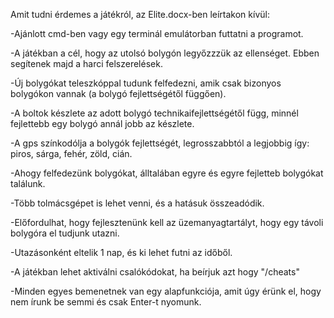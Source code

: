 Amit tudni érdemes a játékról, az Elite.docx-ben leírtakon kívül:


-Ajánlott cmd-ben vagy egy terminál emulátorban futtatni a programot.


-A játékban a cél, hogy az utolsó bolygón legyőzzzük az ellenséget. Ebben segítenek majd a harci felszerelések.

-Új bolygókat teleszkóppal tudunk felfedezni, amik csak bizonyos bolygókon vannak (a bolygó fejlettségétől függően).

-A boltok készlete az adott bolygó technikaifejlettségétől függ, minnél fejlettebb egy bolygó annál jobb az készlete.

-A gps színkodólja a bolygók fejlettségét, legrosszabbtól a legjobbig így: piros, sárga, fehér, zöld, cián.

-Ahogy felfedezünk bolygókat, álltalában egyre és egyre fejletteb bolygókat találunk.

-Több tolmácsgépet is lehet venni, és a hatásuk összeadódik.

-Előfordulhat, hogy fejlesztenünk kell az üzemanyagtartályt, hogy egy távoli bolygóra el tudjunk utazni.

-Utazásonként eltelik 1 nap, és ki lehet futni az időből.

-A játékban lehet aktiválni csalókódokat, ha beírjuk azt hogy "/cheats"

-Minden egyes bemenetnek van egy alapfunkciója, amit úgy érünk el, hogy nem írunk be semmi és csak Enter-t nyomunk.
